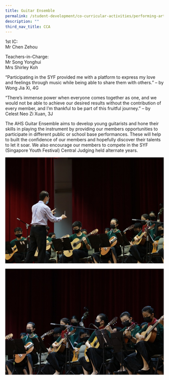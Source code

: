 ```yaml
---
title: Guitar Ensemble
permalink: /student-development/co-curricular-activities/performing-arts-groups/guitar-ensemble/
description: ""
third_nav_title: CCA
---
```

1st IC:<br>
Mr Chen Zehou<br>

Teachers-in-Charge:<br>
Mr Song Yonghui<br>
Mrs Shirley Koh<br>

“Participating in the SYF provided me with a platform to express my love and feelings through music while being able to share them with others.” – by Wong Jia Xi, 4G

“There’s immense power when everyone comes together as one, and we would not be able to achieve our desired results without the contribution of every member, and I’m thankful to be part of this fruitful journey.” – by Celest Neo Zi Xuan, 3J


The AHS Guitar Ensemble aims to develop young guitarists and hone their skills in playing the instrument by providing our members opportunities to participate in different public or school base performances. These will help to built the confidence of our members and hopefully discover their talents to let it soar. We also encourage our members to compete in the SYF (Singapore Youth Festival) Central Judging held alternate years.

![](/images/Student%20Development/CCA/Guitar%20Ensemble/2022_Guitar_02.jpg)

![](/images/Student%20Development/CCA/Guitar%20Ensemble/2022_Guitar_01.jpg)